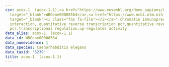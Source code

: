 ```yaml
---
csv: acox-1  (acox-1.1),<a href="https://www.ensembl.org/Homo_sapiens/Gene/Summary?db=core;g=WBGene00008564"
  target="_blank">WBGene00008564</a>,<a href="https://www.ncbi.nlm.nih.gov/pubmed/26759377"
  target="_blank"><i class="fas fa-file"></i></a>",chromatin immunoprecipitation assay,direct
  interaction,,quantitative reverse transcription pcr,quantitative reverse transcription
  pcr,transcriptional regulation,up-regulates activity
data_alias: acox-1  (acox-1.1)
data_id: WBGene00008564
data_numevidence: 1
data_species: Caenorhabditis elegans
data_taxid: '6239'
title: acox-1  (acox-1.1)
---
```

